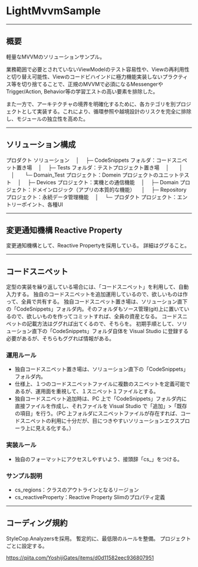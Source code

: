 # LightMvvmSample

---

## 概要

軽量なMVVMのソリューションサンプル。

業務範囲で必要とされていないViewModelのテスト容易性や、Viewの再利用性と切り替え可能性、Viewのコードビハインドに極力機能実装しないプラクティス等を切り捨てることで、正規のMVVMで必須になるMessengerやTrigger/Action, Behavior等の学習工ストの高い要素を排除した。

また一方で、アーキテクチャの境界を明確化するために、各カテゴリを別プロジェクトとして実装する。これにより、循環参照や越境設計のリスクを完全に排除し、モジュールの独立性を高めた。

---

## ソリューション構成

プロダクト ソリューション
　│
　├─ CodeSnippets フォルダ：コードスニペット置き場
　│
　├─ Tests フォルダ：テストプロジェクト置き場
　│　　│
　│　　└─ Domain_Test プロジェクト：Domein プロジェクトのユニットテスト
　│
　├─ Devices プロジェクト：実機との通信機能
　│
　├─ Domain プロジェクト：ドメインロジック（アプリの本質的な機能）
　│
　├─ Repository プロジェクト：永続データ管理機能
　│
　└─ プロダクト プロジェクト：エントリーポイント、各種UI

---

## 変更通知機構 Reactive Property

変更通知機構として、Reactive Propertyを採用している。
詳細はググること。

---

## コードスニペット

定型の実装を繰り返している場合には、「コードスニペット」を利用して、自動入力する。
独自のコードスニペットを追加運用しているので、欲しいものは作って、全員で共有する。
独自コードスニペット置き場は、ソリューション直下の「CodeSnippets」フォルダ内。そのフォルダもソース管理(git)上に置いているので、欲しいものを作ってコミットすれば、全員の資産となる。
コードスニペットの記載方法はググれば出てくるので、そちらを。
初期手順として、ソリューション直下の「CodeSnippets」フォルダ自体を Visual Studio に登録する必要があるが、そちらもググれば情報がある。

### 運用ルール

* 独自コードスニペット置き場は、ソリューション直下の「CodeSnippets」フォルダ内。
* 仕様上、１つのコードスニペットファイルに複数のスニペットを定義可能であるが、運用面を重視して、１スニペット１ファイルとする。
* 独自コードスニペット追加時は、PC 上で「CodeSnippets」フォルダ内に直接ファイルを作成し、それファイルを Visual Studio で「追加」>「既存の項目」を行う。（PC 上フォルダにスニペットファイルが存在すれば、コードスニペットの利用に十分だが、目につきやすいソリューションエクスプローラ上に見える化する。）

### 実装ルール

* 独自のフォーマットにアクセスしやすいよう、接頭辞「cs\_」をつける。

### サンプル説明

* cs_regions：クラスのアウトラインとなるリージョン
* cs_reactiveProperty：Reactive Property Slimのプロパティ定義

---

## コーディング規約

StyleCop.Analyzersを採用。
暫定的に、最低限のルールを整備。
プロジェクトごとに設定する。

https://qiita.com/YoshijiGates/items/d0d11582eec936807951